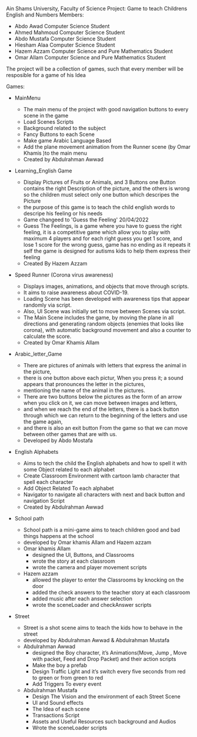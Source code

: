 Ain Shams University, Faculty of Science
Project: Game to teach Childrens English and Numbers
Members:
  - Abdo Awad     Computer Science Student
  - Ahmed Mahmoud Computer Science Student
  - Abdo Mustafa  Computer Science Student
  - Hiesham Alaa  Computer Science Student
  - Hazem Azzam   Computer Science and Pure Mathematics Student
  - Omar Allam   Computer Science and Pure Mathematics Student

The project will be a collection of games, such that every member will be resposible for a game of his Idea

Games:
  - MainMenu
    + The main menu of the project with good    navigation buttons to every scene in the game
    + Load Scenes Scripts 
    + Background related to the subject
    + Fancy Buttons to each Scene
    + Make game Arabic Language Based
    + Add the plane movement animation from the Runner scene (by Omar Khamis )to the main menu 
    + Created by Abdulrahman Awwad
     
  - Learning_English Game
    + Display Pictures of Fruits or Animals, and 3 Buttons one Button contains the right Description of the picture, and the others is wrong
      so the children must select only one button which descripes the Picture
    + the purpose of this game is to teach the child english words to descripe his feeling or his needs
    + Game changeed to 'Guess the Feeling' 20/04/2022
    + Guess The Feelings, is a game where you have to guess the right feeling, 
      it is a competitive game which allow you to play with maximum 4 players
      and for each right guess you get 1 score, and lose 1 score for the wrong guess,
      game has no ending as it repeats it self
      the game is designed for autisms kids to help them express their feeling
    + Created By Hazem Azzam
  
  - Speed Runner (Corona virus awareness)
    + Displays images, animations, and objects that move through scripts.
    + It aims to raise awareness about COVID-19.
    + Loading Scene has been developed with awareness tips that appear randomly via script. 
    + Also, UI Scene was initially set to move between Scenes via script.
    + The Main Scene includes the game, by moving the plane in all directions and generating random objects (enemies that looks like corona), with automatic background movement and also a counter to calculate the score.
    + Created by Omar Khamis Allam

  - Arabic_letter_Game
      + There are pictures of animals with letters that express the animal in the picture, 
      + there is one button above each pictur, When you press it; a sound appears that pronounces the letter in the pictures, 
      + mentioning the name of the animal in the pictures. 
      + There are two  buttons below the pictures as the form of an arrow when you click on it, we can move between images and letters, 
      + and when we reach the end of the letters, there is a back button through which we can return to the beginning of the letters and use the game again, 
      + and there is also an exit button From the game so that we can move between other games that are with us.
      + Developed by Abdo Mostafa
  
  - English  Alphabets
      + Aims to tech the child the English alphabets and how to spell it with some Object related to each alphabet 
      + Create Classroom Environment with cartoon lamb character that spell each character
      + Add Object Related To each alphabet
      + Navigator to navigate all characters with next and back button and navigation Script 
      + Created by Abdulrahman Awwad
   
  - School path
    + School path is a mini-game aims to teach children good and bad things happens at the school
    + developed by Omar khamis Allam and Hazem azzam
    + Omar khamis Allam 
      + designed the UI, Buttons, and Classrooms
      +  wrote the story at each classroom
      +  wrote the camera and player movement scripts
    + Hazem azzam 
      + allowed the player to enter the Classrooms by knocking on the door
      + added the check answers to the teacher story at each classroom
      + added music after each answer selection
      + wrote the sceneLoader and checkAnswer scripts
     
  - Street
    + Street is a shot scene aims to teach the kids how to behave in the street 
    + developed by Abdulrahman Awwad & Abdulrahman Mustafa
    + Abdulrahman Awwad 
      + designed the Boy character, it’s Animations(Move, Jump , Move with packet, Feed and Drop Packet) and their action scripts
      + Make the boy a prefab
      + Design Traffic Light and it’s  switch every five seconds from red to green or from green to red
      + Add Triggers To every event
    + Abdulrahman Mustafa
      + Design The Vision and the environment of each Street Scene
      + UI and Sound effects 
      + The Idea of each scene
      + Transactions Script
      + Assets and Useful Resources such background and Audios
      + Wrote the sceneLoader scripts
